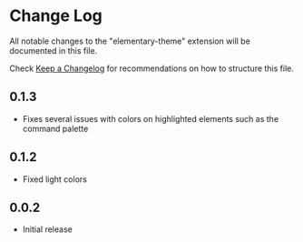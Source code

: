 # Change Log

All notable changes to the "elementary-theme" extension will be documented in this file.

Check [Keep a Changelog](http://keepachangelog.com/) for recommendations on how to structure this file.

## 0.1.3
- Fixes several issues with colors on highlighted elements such as the command palette
## 0.1.2
- Fixed light colors

## 0.0.2

- Initial release
